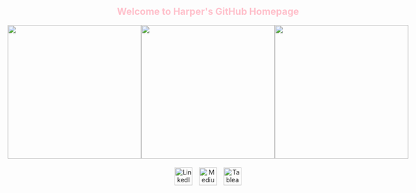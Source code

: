 <div id="header" style="display: flex; justify-content: center; align-items: center; text-align: center; flex-direction: column;">
  <h2 style="color: pink; width: 100%; text-align: center;">Welcome to Harper's GitHub Homepage</h2>
  <div style="display: flex; justify-content: center; align-items: center; margin-bottom: 20px;">
    <img src="https://i.giphy.com/media/v1.Y2lkPTc5MGI3NjExNHA3am1hNmJxY3Zub251NzQ3NnE5bnc3YWUwb2tkNjEyd3oxa3NlZiZlcD12MV9pbnRlcm5hbF9naWZfYnlfaWQmY3Q9Zw/S2qKUyPXIqUEQYp1Cc/giphy.gif" width="300"/>
    <img src="https://i.giphy.com/media/v1.Y2lkPTc5MGI3NjExbjdnOGZ6dW9hNmQ0NHBjNWt4amt1Yzd6azR3YjBseGlyZ2Zqd3V6MCZlcD12MV9pbnRlcm5hbF9naWZfYnlfaWQmY3Q9Zw/n3cFIPQ1IH0TZJtCuu/giphy.gif" width="300"/>
    <img src="https://i.giphy.com/media/v1.Y2lkPTc5MGI3NjExMWI3c2R1anM1YXF2bHFvZnRjNjlvdmpvanZxZnc3aGpycGpxbHZ2dyZlcD12MV9pbnRlcm5hbF9naWZfYnlfaWQmY3Q9Zw/ST9r1qs0eMuSnalAfJ/giphy.gif" width="300"/>
  </div>
  <div style="display: flex; justify-content: center; align-items: center;">
    <a href="https://www.linkedin.com/in/harperwang" style="margin-right: 15px;">
      <img src="https://upload.wikimedia.org/wikipedia/commons/c/ca/LinkedIn_logo_initials.png" alt="LinkedIn" width="40" height="40">
    </a>
    <a href="https://medium.com/@qwang34" style="margin-right: 15px;">
      <img src="https://upload.wikimedia.org/wikipedia/commons/e/ec/Medium_logo_Monogram.svg" alt="Medium" width="40" height="40">
    </a>
    <a href="https://public.tableau.com/app/profile/harper.wang/vizzes">
      <img src="https://www.tableau.com/sites/default/files/2021-05/tableau_color.png" alt="Tableau" width="40" height="40">
    </a>
  </div>
</div>




<!--
**qwang34ncsu/qwang34ncsu** is a ✨ _special_ ✨ repository because its `README.md` (this file) appears on your GitHub profile.

Here are some ideas to get you started:

- 🔭 I’m currently working on ...
- 🌱 I’m currently learning ...
- 👯 I’m looking to collaborate on ...
- 🤔 I’m looking for help with ...
- 💬 Ask me about ...
- 📫 How to reach me: ...
- 😄 Pronouns: ...
- ⚡ Fun fact: ...
-->
